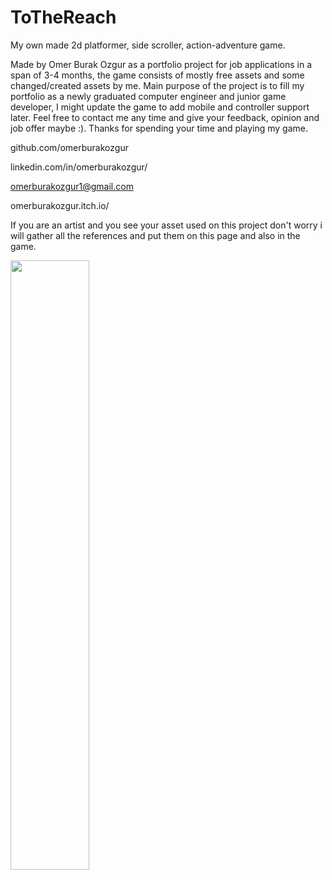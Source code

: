 # ToTheReach
My own made 2d platformer, side scroller, action-adventure game.

Made by Omer Burak Ozgur as a portfolio project for job applications in a span of 3-4 months, the game consists of mostly free assets and some changed/created assets by me. Main purpose of the project is to fill my portfolio as a newly graduated computer engineer and junior game developer, I might update the game to add mobile and controller support later. Feel free to contact me any time and give your feedback, opinion and job offer maybe :). Thanks for spending your time and playing my game. 

github.com/omerburakozgur

linkedin.com/in/omerburakozgur/

omerburakozgur1@gmail.com

omerburakozgur.itch.io/

If you are an artist and you see your asset used on this project don't worry i will gather all the references and put them on this page and also in the game. 

[<img src="https://i3.ytimg.com/vi/hN8WNtm1iks/maxresdefault.jpg" width="50%">](https://youtu.be/hN8WNtm1iks "To The Reach Gameplay")

